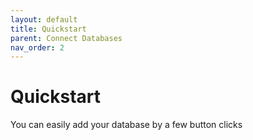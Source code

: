 ```yaml
---
layout: default
title: Quickstart
parent: Connect Databases
nav_order: 2
---
```


# Quickstart

You can easily add your database by a few button clicks
